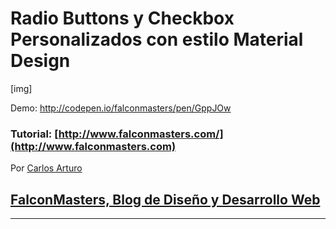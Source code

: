 # Radio Buttons y Checkbox Personalizados con estilo Material Design

[img]

Demo: http://codepen.io/falconmasters/pen/GppJOw

### Tutorial: [http://www.falconmasters.com/](http://www.falconmasters.com)

Por [Carlos Arturo](http://www.twitter.com/falconmasters)
## [FalconMasters, Blog de Diseño y Desarrollo Web](http://www.falconmasters.com)

---